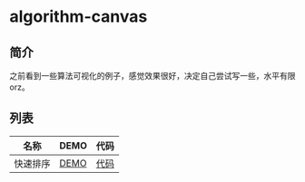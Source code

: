 # algorithm-canvas

## 简介
之前看到一些算法可视化的例子，感觉效果很好，决定自己尝试写一些，水平有限orz。

## 列表
| 名称        | DEMO   | 代码 |
| --------   | -----  | ------|
| 快速排序    | [DEMO][1] | [代码][2]|


  [1]: https://ziheliu.github.io/algorithm-canvas/common/quickSort.html
  [2]: https://github.com/ZiheLiu/algorithm-canvas/blob/master/common/quickSort.html